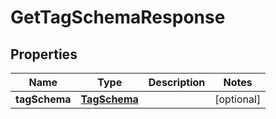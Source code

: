 

# GetTagSchemaResponse


## Properties

| Name | Type | Description | Notes |
|------------ | ------------- | ------------- | -------------|
|**tagSchema** | [**TagSchema**](TagSchema.md) |  |  [optional] |



